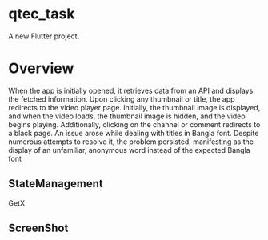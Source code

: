 # qtec_task

A new Flutter project.

# Overview
When the app is initially opened, it retrieves data from an API and displays the fetched information. Upon clicking any thumbnail or title, the app redirects to the video player page. Initially, the thumbnail image is displayed, and when the video loads, the thumbnail image is hidden, and the video begins playing. Additionally, clicking on the channel or comment redirects to a black page. An issue arose while dealing with titles in Bangla font. Despite numerous attempts to resolve it, the problem persisted, manifesting as the display of an unfamiliar, anonymous word instead of the expected Bangla font

## StateManagement
GetX

## ScreenShot



